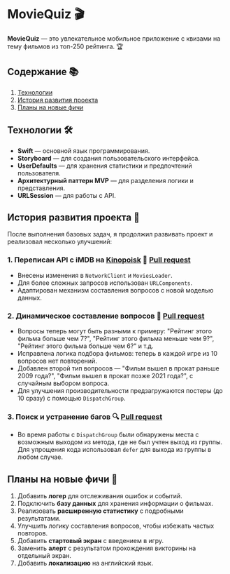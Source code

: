 # MovieQuiz 🎬

**MovieQuiz** — это увлекательное мобильное приложение с квизами на тему фильмов из топ-250 рейтинга. 🏆

## Содержание 📚
1. [Технологии](#технологии)
2. [История развития проекта](#история-развития-проекта)
3. [Планы на новые фичи](#планы-на-новые-фичи)

## Технологии 🛠️

- **Swift** — основной язык программирования.
- **Storyboard** — для создания пользовательского интерфейса.
- **UserDefaults** — для хранения статистики и предпочтений пользователя.
- **Архитектурный паттерн MVP** — для разделения логики и представления.
- **URLSession** — для работы с API.

## История развития проекта 🚀

После выполнения базовых задач, я продолжил развивать проект и реализовал несколько улучшений:

### 1. Переписан API с iMDB на **[Kinopoisk](https://kinopoisk.dev/documentation)** 🔄 [Pull request](https://github.com/GlebInCode/MovieQuiz-ios/pull/4)
- Внесены изменения в `NetworkClient` и `MoviesLoader`.
- Для более сложных запросов использован `URLComponents`.
- Адаптирован механизм составления вопросов с новой моделью данных.

### 2. Динамическое составление вопросов 🎲 [Pull request](https://github.com/GlebInCode/MovieQuiz-ios/pull/5)
- Вопросы теперь могут быть разными к примеру: "Рейтинг этого фильма больше чем 7?", "Рейтинг этого фильма меньше чем 9?", "Рейтинг этого фильма больше чем 6?" и т.д.
- Исправлена логика подбора фильмов: теперь в каждой игре из 10 вопросов нет повторений.
- Добавлен второй тип вопросов — "Фильм вышел в прокат раньше 2009 года?", "Фильм вышел в прокат позже 2021 года?", с случайным выбором вопроса.
- Для улучшения производительности предзагружаются постеры (до 10 сразу) с помощью `DispatchGroup`.

### 3. Поиск и устранение багов 🔍 [Pull request](https://github.com/GlebInCode/MovieQuiz-ios/pull/6)
- Во время работы с `DispatchGroup` были обнаружены места с возможным выходом из метода, где не был учтен выход из группы. Для упрощения кода использовал `defer` для выхода из группы в любом случае.

## Планы на новые фичи 🔮 

1. Добавить **логер** для отслеживания ошибок и событий.
2. Подключить **базу данных** для хранения информации о фильмах.
3. Реализовать **расширенную статистику** с подробными результатами.
4. Улучшить логику составления вопросов, чтобы избежать частых повторов.
5. Добавить **стартовый экран** с введением в игру.
6. Заменить **алерт** с результатом прохождения викторины на отдельный экран.
7. Добавить **локализацию** на английский язык.

